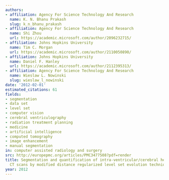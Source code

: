 ```yaml
---
authors:
- affiliation: Agency For Science Technology And Research
  name: K. N. Bhanu Prakash
  slug: k_n_bhanu_prakash
- affiliation: Agency For Science Technology And Research
  name: Shi Zhou
  url: https://academic.microsoft.com/author/2096232715/
- affiliation: Johns Hopkins University
  name: Tim C. Morgan
  url: https://academic.microsoft.com/author/2110050890/
- affiliation: Johns Hopkins University
  name: Daniel F. Hanley
  url: https://academic.microsoft.com/author/2112395313/
- affiliation: Agency For Science Technology And Research
  name: Wieslaw L. Nowinski
  slug: wieslaw_l_nowinski
date: '2012-02-01'
estimated_citations: 61
fields:
- segmentation
- data set
- level set
- computer vision
- cerebral ventriculography
- radiation treatment planning
- medicine
- artificial intelligence
- computed tomography
- image enhancement
- manual segmentation
in: computer assisted radiology and surgery
src: http://europepmc.org/articles/PMC3477508?pdf=render
title: Segmentation and quantification of intra-ventricular/cerebral hemorrhage in
  CT scans by modified distance regularized level set evolution technique.
year: 2012
---
```

